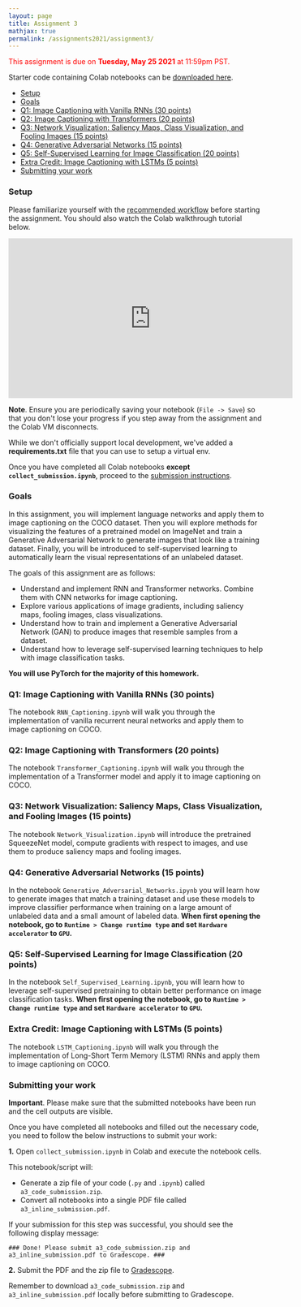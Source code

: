 ```yaml
---
layout: page
title: Assignment 3
mathjax: true
permalink: /assignments2021/assignment3/
---
```


<span style="color:red">This assignment is due on **Tuesday, May 25 2021** at 11:59pm PST.</span>

Starter code containing Colab notebooks can be [downloaded here]({{site.hw_3_colab}}).

- [Setup](#setup)
- [Goals](#goals)
- [Q1: Image Captioning with Vanilla RNNs (30 points)](#q1-image-captioning-with-vanilla-rnns-30-points)
- [Q2: Image Captioning with Transformers (20 points)](#q2-image-captioning-with-transformers-20-points)
- [Q3: Network Visualization: Saliency Maps, Class Visualization, and Fooling Images (15 points)](#q3-network-visualization-saliency-maps-class-visualization-and-fooling-images-15-points)
- [Q4: Generative Adversarial Networks (15 points)](#q4-generative-adversarial-networks-15-points)
- [Q5: Self-Supervised Learning for Image Classification (20 points)](#q5-self-supervised-learning-for-image-classification-20-points)
- [Extra Credit: Image Captioning with LSTMs (5 points)](#extra-credit-image-captioning-with-lstms-5-points)
- [Submitting your work](#submitting-your-work)

### Setup

Please familiarize yourself with the [recommended workflow]({{site.baseurl}}/setup-instructions/#working-remotely-on-google-colaboratory) before starting the assignment. You should also watch the Colab walkthrough tutorial below.

<iframe style="display: block; margin: auto;" width="560" height="315" src="https://www.youtube.com/embed/IZUz4pRYlus" frameborder="0" allowfullscreen></iframe>

**Note**. Ensure you are periodically saving your notebook (`File -> Save`) so that you don't lose your progress if you step away from the assignment and the Colab VM disconnects.

While we don't officially support local development, we've added a <b>requirements.txt</b> file that you can use to setup a virtual env.

Once you have completed all Colab notebooks **except `collect_submission.ipynb`**, proceed to the [submission instructions](#submitting-your-work).

### Goals

In this assignment, you will implement language networks and apply them to image captioning on the COCO dataset. Then you will explore methods for visualizing the features of a pretrained model on ImageNet and train a Generative Adversarial Network to generate images that look like a training dataset. Finally, you will be introduced to self-supervised learning to automatically learn the visual representations of an unlabeled dataset.

The goals of this assignment are as follows:

- Understand and implement RNN and Transformer networks. Combine them with CNN networks for image captioning.
- Explore various applications of image gradients, including saliency maps, fooling images, class visualizations.
- Understand how to train and implement a Generative Adversarial Network (GAN) to produce images that resemble samples from a dataset.
- Understand how to leverage self-supervised learning techniques to help with image classification tasks.

**You will use PyTorch for the majority of this homework.**

### Q1: Image Captioning with Vanilla RNNs (30 points)

The notebook `RNN_Captioning.ipynb` will walk you through the implementation of vanilla recurrent neural networks and apply them to image captioning on COCO.

### Q2: Image Captioning with Transformers (20 points)

The notebook `Transformer_Captioning.ipynb` will walk you through the implementation of a Transformer model and apply it to image captioning on COCO.

### Q3: Network Visualization: Saliency Maps, Class Visualization, and Fooling Images (15 points)

The notebook `Network_Visualization.ipynb` will introduce the pretrained SqueezeNet model, compute gradients with respect to images, and use them to produce saliency maps and fooling images.

### Q4: Generative Adversarial Networks (15 points)

In the notebook `Generative_Adversarial_Networks.ipynb` you will learn how to generate images that match a training dataset and use these models to improve classifier performance when training on a large amount of unlabeled data and a small amount of labeled data. **When first opening the notebook, go to `Runtime > Change runtime type` and set `Hardware accelerator` to `GPU`.**

### Q5: Self-Supervised Learning for Image Classification (20 points)

In the notebook `Self_Supervised_Learning.ipynb`, you will learn how to leverage self-supervised pretraining to obtain better performance on image classification tasks. **When first opening the notebook, go to `Runtime > Change runtime type` and set `Hardware accelerator` to `GPU`.**

### Extra Credit: Image Captioning with LSTMs (5 points)

The notebook `LSTM_Captioning.ipynb` will walk you through the implementation of Long-Short Term Memory (LSTM) RNNs and apply them to image captioning on COCO.

### Submitting your work

**Important**. Please make sure that the submitted notebooks have been run and the cell outputs are visible.

Once you have completed all notebooks and filled out the necessary code, you need to follow the below instructions to submit your work:

**1.** Open `collect_submission.ipynb` in Colab and execute the notebook cells.

This notebook/script will:

* Generate a zip file of your code (`.py` and `.ipynb`) called `a3_code_submission.zip`.
* Convert all notebooks into a single PDF file called `a3_inline_submission.pdf`.

If your submission for this step was successful, you should see the following display message:

`### Done! Please submit a3_code_submission.zip and a3_inline_submission.pdf to Gradescope. ###`

**2.** Submit the PDF and the zip file to [Gradescope](https://www.gradescope.com/courses/257661).

Remember to download `a3_code_submission.zip` and `a3_inline_submission.pdf` locally before submitting to Gradescope.
